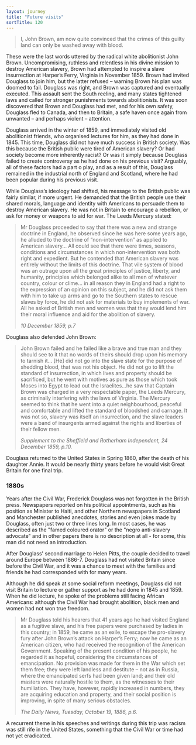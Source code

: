 ```yaml
---
layout: journey
title: "Future visits"
sortTitle: 120
---
```


>I, John Brown, am now quite convinced that the crimes of this guilty land can only be washed away with blood.

These were the last words uttered by the radical white abolitionist John Brown. Uncompromising, ruthless and relentless in his divine mission to destroy American slavery, Brown had attempted to inspire a slave insurrection at Harper’s Ferry, Virginia in November 1859. Brown had invited Douglass to join him, but the latter refused – warning Brown his plan was doomed to fail. Douglass was right, and Brown was captured and eventually executed. This assault sent the South reeling, and many states tightened laws and called for stronger punishments towards abolitionists. It was soon discovered that Brown and Douglass had met, and for his own safety, Douglass fled to Canada, and then to Britain, a safe haven once again from unwanted – and perhaps violent – attention.

Douglass arrived in the winter of 1859, and immediately visited old abolitionist friends, who organised lectures for him, as they had done in 1845. This time, Douglass did not have much success in British society. Was this because the British public were tired of American slavery? Or had society become more inherently racist? Or was it simply because Douglass failed to create controversy as he had done on his previous visit? Arguably, all of these factors had a part o play, and as a result of this, Douglass remained in the industrial north of England and Scotland, where he had been popular during his previous visit.

While Douglass’s ideology had shifted, his message to the British public was fairly similar, if more urgent. He demanded that the British people use their shared morals, language and identity with Americans to persuade them to destroy American slavery. He was not in Britain to encourage a rebellion, or ask for money or weapons to aid for war. The Leeds Mercury stated:

>Mr Douglass proceeded to say that there was a new and strange doctrine in England, he observed since he was here some years ago, he alluded to the doctrine of “non-intervention” as applied to American slavery… All could see that there were times, seasons, conditions and circumstances in which non-intervention was both right and expedient. But he contended that American slavery was entirely without the limits of this doctrine. That vile system of blood was an outrage upon all the great principles of justice, liberty, and humanity, principles which belonged alike to all men of whatever country, colour or clime… in all reason they in England had a right to the expression of an opinion on this subject, and he did not ask them with him to take up arms and go to the Southern states to rescue slaves by force, he did not ask for materials to buy implements of war. All he asked of British men and women was that they would lend him their moral influence and aid for the abolition of slavery.
> <footer><cite>10 December 1859, p.7</cite></footer>

Douglass also defended John Brown:

>John Brown failed and he failed like a brave and true man and they should see to it that no words of theirs should drop upon his memory to tarnish it… [He] did not go into the slave state for the purpose of shedding blood, that was not his object. He did not go to lift the standard of insurrection, in which lives and property should be sacrificed, but he went with motives as pure as those which took Moses into Egypt to lead out the Israelites…he saw that Captain Brown was charged in a very respectable paper, the Leeds Mercury, as criminally interfering with the laws of Virginia. The Mercury seemed to think that he went into a quiet neighbourhood, peaceful and comfortable and lifted the standard of bloodshed and carnage. It was not so, slavery was itself an insurrection, and the slave leaders were a band of insurgents armed against the rights and liberties of their fellow men.
> <footer><cite>Supplement to the Sheffield and Rotherham Independent, 24 December 1859, p.10.</cite></footer>

Douglass returned to the United States in Spring 1860, after the death of his daughter Annie. It would be nearly thirty years before he would visit Great Britain for one final trip.

### 1880s

Years after the Civil War, Frederick Douglass was not forgotten in the British press. Newspapers reported on his political appointments, such as his position as Minister to Haiti, and other Northern newspapers in Scotland and Manchester published anecdotes, stories and even jokes made by Douglass, often just two or three lines long. In most cases, he was described as the "famed coloured orator" or the "negro anti-slavery advocate" and in other papers there is no description at all - for some, this man did not need an introduction. 

After Douglass' second marriage to Helen Pitts, the couple decided to travel around Europe between 1886-7. Douglass had not visited Britain since before the Civil War, and it was a chance to meet with the families and friends he had corresponded with for many years. 

Although he did speak at some social reform meetings, Douglass did not visit Britain to lecture or gather support as he had done in 1845 and 1859. When he did lecture, he spoke of the problems still facing African Americans: although the Civil War had brought abolition, black men and women had not won true freedom.

>Mr Douglass told his hearers that 41 years ago he had visited England as a fugitive slave, and his free papers were purchased by ladies in this country; in 1859, he came as an exile, to escape the pro-slavery fury after John Brown’s attack on Harper’s Ferry; now he came as an American citizen, who had received the recognition of the American Government. Speaking of the present condition of his people, he regarded it as hopeful, considering the circumstances of emancipation. No provision was made for them in the War which set them free; they were left landless and destitute – not as in Russia, where the emancipated serfs had been given land; and their old masters were naturally hostile to them, as the witnesses to their humiliation. They have, however, rapidly increased in numbers, they are acquiring education and property, and their social position is improving, in spite of many serious obstacles.
> <footer><cite>The Daily News, Tuesday, October 19, 1886, p.6.</cite></footer>

A recurrent theme in his speeches and writings during this trip was racism was still rife in the United States, something that the Civil War or time had not yet eradicated.
